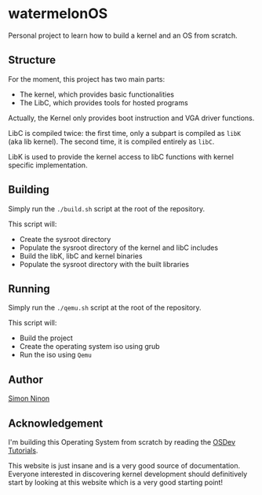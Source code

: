 # watermelonOS
Personal project to learn how to build a kernel and an OS from scratch.


## Structure
For the moment, this project has two main parts:
* The kernel, which provides basic functionalities
* The LibC, which provides tools for hosted programs

Actually, the Kernel only provides boot instruction and VGA driver functions.

LibC is compiled twice: the first time, only a subpart is compiled as `libK` (aka lib kernel). The second time, it is compiled entirely as `libC`.

LibK is used to provide the kernel access to libC functions with kernel specific implementation.


## Building
Simply run the `./build.sh` script at the root of the repository.

This script will:
* Create the sysroot directory
* Populate the sysroot directory of the kernel and libC includes
* Build the libK, libC and kernel binaries
* Populate the sysroot directory with the built libraries


## Running
Simply run the `./qemu.sh` script at the root of the repository.

This script will:
* Build the project
* Create the operating system iso using grub
* Run the iso using `Qemu`


## Author
[Simon Ninon](http://simon-ninon.fr)


## Acknowledgement
I'm building this Operating System from scratch by reading the [OSDev Tutorials](http://wiki.osdev.org/Tutorials).

This website is just insane and is a very good source of documentation.
Everyone interested in discovering kernel development should definitively start by looking at this website which is a very good starting point!
